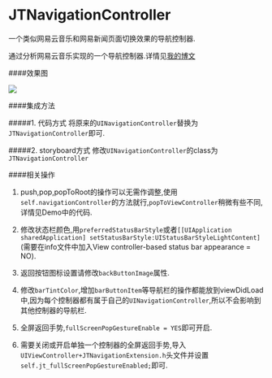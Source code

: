 # JTNavigationController
一个类似网易云音乐和网易新闻页面切换效果的导航控制器.

通过分析网易云音乐实现的一个导航控制器.详情见[我的博文](http://jerrytian.com/2016/01/07/%E7%94%A8Reveal%E5%88%86%E6%9E%90%E7%BD%91%E6%98%93%E4%BA%91%E9%9F%B3%E4%B9%90%E7%9A%84%E5%AF%BC%E8%88%AA%E6%8E%A7%E5%88%B6%E5%99%A8%E5%88%87%E6%8D%A2%E6%95%88%E6%9E%9C/)

####效果图

![](https://github.com/JNTian/JTNavigationController/blob/master/demo.gif)

####集成方法
  
#####1. 代码方式
将原来的`UINavigationController`替换为`JTNavigationController`即可.
  
#####2. storyboard方式
修改`UINavigationController`的class为`JTNavigationController`

####相关操作
 1. push,pop,popToRoot的操作可以无需作调整,使用`self.navigationController`的方法就行,`popToViewController`稍微有些不同,详情见Demo中的代码.
 
 2. 修改状态栏颜色,用`preferredStatusBarStyle`或者`[[UIApplication sharedApplication] setStatusBarStyle:UIStatusBarStyleLightContent]`(需要在info文件中加入View controller-based status bar appearance = NO).
 
 3. 返回按钮图标设置请修改`backButtonImage`属性.
 
 4. 修改`barTintColor`,增加`barButtonItem`等导航栏的操作都能放到viewDidLoad中,因为每个控制器都有属于自己的`UINavigationController`,所以不会影响到其他控制器的导航栏.
 
 5. 全屏返回手势,`fullScreenPopGestureEnable = YES`即可开启.
 
 6. 需要关闭或开启单独一个控制器的全屏返回手势,导入`UIViewController+JTNavigationExtension.h`头文件并设置`self.jt_fullScreenPopGestureEnabled;`即可.
 

